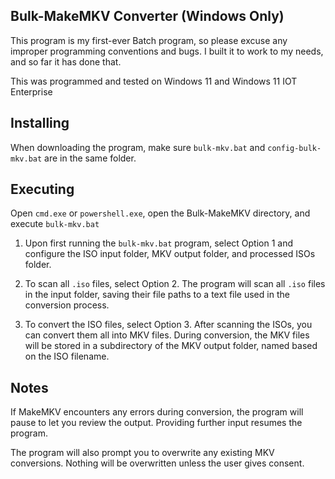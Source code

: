 ## Bulk-MakeMKV Converter (Windows Only)
  This program is my first-ever Batch program, so please excuse any improper programming conventions and bugs. 
  I built it to work to my needs, and so far it has done that.

  This was programmed and tested on Windows 11 and Windows 11 IOT Enterprise

## Installing
  When downloading the program, make sure `bulk-mkv.bat` and `config-bulk-mkv.bat` are in the same folder. 

## Executing
  Open `cmd.exe` or `powershell.exe`, open the Bulk-MakeMKV directory, and execute `bulk-mkv.bat`

  1)  Upon first running the `bulk-mkv.bat` program, select Option 1 and configure the ISO input folder, MKV output folder, and processed ISOs folder.

  2)  To scan all `.iso` files, select Option 2. The program will scan all `.iso` files in the input folder, saving their file paths to a text file used in the conversion process.
    
  3)  To convert the ISO files, select Option 3. After scanning the ISOs, you can convert them all into MKV files. During conversion, the MKV files will be stored in a subdirectory of the MKV output folder, named based on the ISO filename.

## Notes
  If MakeMKV encounters any errors during conversion, the program will pause to let you review the output. Providing further input resumes the program. 

  The program will also prompt you to overwrite any existing MKV conversions. Nothing will be overwritten unless the user gives consent. 
  
